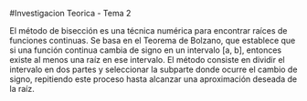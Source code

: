 #Investigacion Teorica - Tema 2 

El método de bisección es una técnica numérica para encontrar raíces de funciones continuas. Se basa en el Teorema de Bolzano, que establece que si una función continua cambia de signo en un intervalo [a, b], entonces existe al menos una raíz en ese intervalo. El método consiste en dividir el intervalo en dos partes y seleccionar la subparte donde ocurre el cambio de signo, repitiendo este proceso hasta alcanzar una aproximación deseada de la raíz.
